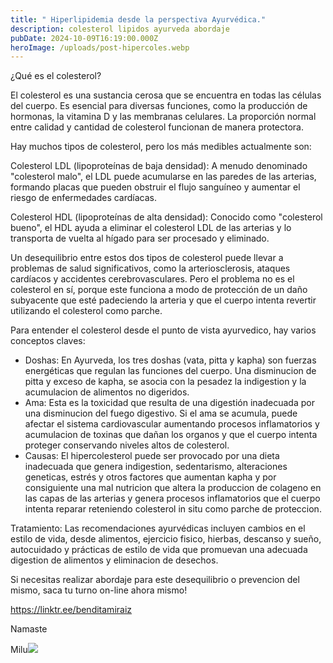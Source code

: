```yaml
---
title: " Hiperlipidemia desde la perspectiva Ayurvédica."
description: colesterol lipidos ayurveda abordaje
pubDate: 2024-10-09T16:19:00.000Z
heroImage: /uploads/post-hipercoles.webp
---
```

¿Qué es el colesterol?

El colesterol es una sustancia cerosa que se encuentra en todas las células del cuerpo. Es esencial para diversas funciones, como la producción de hormonas, la vitamina D y las membranas celulares. La proporción normal entre calidad y cantidad de colesterol funcionan de manera protectora.

Hay muchos tipos de colesterol, pero los más medibles actualmente son:

Colesterol LDL (lipoproteínas de baja densidad): A menudo denominado "colesterol malo", el LDL puede acumularse en las paredes de las arterias, formando placas que pueden obstruir el flujo sanguíneo y aumentar el riesgo de enfermedades cardíacas.

Colesterol HDL (lipoproteínas de alta densidad): Conocido como "colesterol bueno", el HDL ayuda a eliminar el colesterol LDL de las arterias y lo transporta de vuelta al hígado para ser procesado y eliminado.

Un desequilibrio entre estos dos tipos de colesterol puede llevar a problemas de salud significativos, como la arteriosclerosis, ataques cardíacos y accidentes cerebrovasculares. Pero el problema no es el colesterol en sí, porque este funciona a modo de protección de un daño subyacente que esté padeciendo la arteria y que el cuerpo intenta revertir utilizando el colesterol como parche.

Para entender el colesterol desde el punto de vista ayurvedico, hay varios conceptos claves: 

* Doshas: En Ayurveda, los tres doshas (vata, pitta y kapha) son fuerzas energéticas que regulan las funciones del cuerpo. Una disminucion de pitta y exceso de kapha, se asocia con la pesadez la indigestion y la acumulacion de alimentos no digeridos. 
* Ama: Esta es la toxicidad que resulta de una digestión inadecuada por una disminucion del fuego digestivo. Si el ama se acumula, puede afectar el sistema cardiovascular aumentando procesos inflamatorios y acumulacion de toxinas que dañan los organos y que el cuerpo intenta proteger conservando niveles altos de colesterol.
* Causas: El hipercolesterol puede ser provocado por una dieta inadecuada que genera indigestion, sedentarismo, alteraciones geneticas, estrés y otros factores que aumentan kapha y por consiguiente una mal nutricion que altera la produccion de colageno en las capas de las arterias y genera procesos inflamatorios que el cuerpo intenta reparar reteniendo colesterol in situ como parche de proteccion. 

Tratamiento: Las recomendaciones ayurvédicas incluyen cambios en el estilo de vida, desde alimentos, ejercicio fisico, hierbas, descanso y sueño, autocuidado y prácticas de estilo de vida que promuevan una adecuada digestion de alimentos y eliminacion de desechos.

Si necesitas realizar abordaje para este desequilibrio o prevencion del mismo, saca tu turno on-line ahora mismo!

<https://linktr.ee/benditamiraiz>

Namaste



Milu![](https://linktr.ee/benditamiraiz)

[](https://linktr.ee/benditamiraiz)
